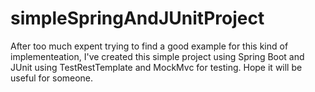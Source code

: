 # simpleSpringAndJUnitProject
After too much expent trying to find a good example for this kind of implementeation, I've created this simple project using Spring Boot and JUnit using TestRestTemplate and MockMvc for testing. Hope it will be useful for someone.
